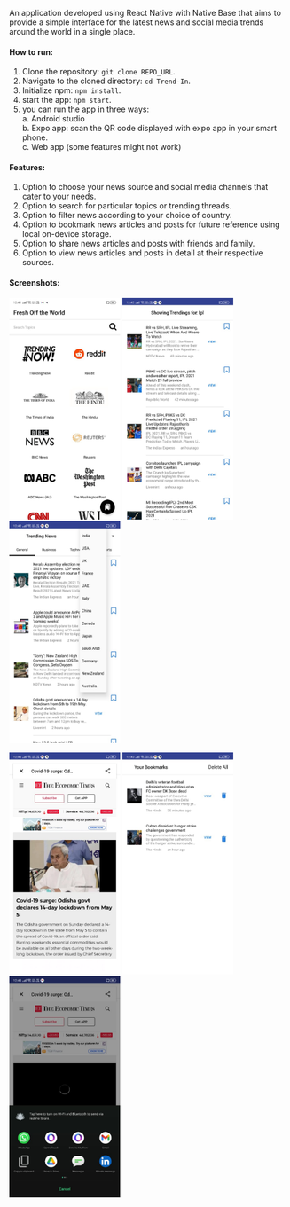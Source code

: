 An application developed using React Native with Native Base that aims to provide a simple interface for the latest news and social media trends around the world in a single place. 

#### How to run:
  1. Clone the repository: `git clone REPO_URL`.
  2. Navigate to the cloned directory: `cd Trend-In`.
  3. Initialize npm: `npm install`.
  4. start the app: `npm start`.
  5. you can run the app in three ways:  
        a. Android studio  
        b. Expo app: scan the QR code displayed with expo app in your smart phone.  
        c. Web app (some features might not work)  
      
#### Features:
  1. Option to choose your news source and social media channels that cater to your needs.
  2. Option to search for particular topics or trending threads.
  3. Option to filter news according to your choice of country.
  4. Option to bookmark news articles and posts for future reference using local on-device storage.
  5. Option to share news articles and posts with friends and family.
  6. Option to view news articles and posts in detail at their respective sources.

#### Screenshots:

<img src="images/A.jpeg" alt="drawing" width="200"/>  <img src="images/B.jpeg" alt="drawing" width="200"/> <img src="images/C.jpeg" alt="drawing" width="200"/>

<img src="images/E.jpeg" alt="drawing" width="200"/> <img src="images/D.jpeg" alt="drawing" width="200"/> <img src="images/F.jpeg" alt="drawing" width="200"/>
